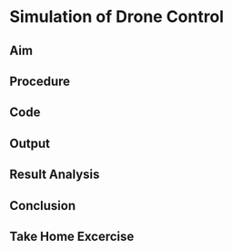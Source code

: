 # Simulation of Drone Control

## Aim

## Procedure

## Code

## Output

## Result Analysis

## Conclusion

## Take Home Excercise


